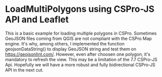 # LoadMultiPolygons using CSPro-JS API and Leaflet
 This is a basic example for loading multiple polygons in CSPro. Sometimes GeoJSON files coming from QGIS are not compliant with 
 the CSPro Map engine. It's why, among others, I implemented the function geojsonDataString() to display GeoJSON string and test 
 them on https://geojsonlint.com/. However, even after choosen one polygon, it's mandatory to refresh the view. This may be a 
 limitation of the 7.7 CSPro-JS Api. Hopefully we will have a more robust and fully bidirectional CSPro-JS API in the next cut.

